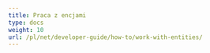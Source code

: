 ```yaml
---
title: Praca z encjami
type: docs
weight: 10
url: /pl/net/developer-guide/how-to/work-with-entities/
---
```

